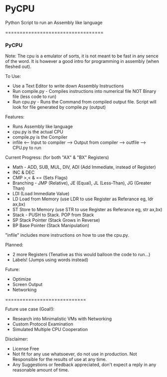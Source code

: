 # PyCPU
Python Script to run an Assembly like language

==================================

### PyCPU

Note:
The cpu is a emulator of sorts, it is not meant to be fast in any sence of the word. 
It is however a good intro for programming in assembly (when fleshed out).

To Use:
- Use a Text Editor to write down Assembly Instructions
- Run compile.py - Compiles instructions into numerical file NOT Binary file (less code to run)
- Run cpu.py - Runs the Command from compiled output file. Script will look for file generated by compile.py (output)

Features:
- Runs Assembly like language 
- cpu.py is the actual CPU
- compile.py is the Compiler
- infile <-- Input to compiler --> Output from compiler --> outfile --> CPU.py to run

Current Progress: (for both "AX" & "BX" Registers)
- Math - ADD, SUB, MUL, DIV, ADI (Add Immediate, instead of Register)
- INC & DEC
- CMP >,< & == (Sets Flags)
- Branching - JMP (Relative), JE (Equal), JL (Less-Than), JG (Greater Than)
- LDI (Load Immediate Value)
- LD Load from Memory (use LDR to use Register as Referance eg, ldr ax,bx)
- ST Store to Memory (use STR to use Register as Referance eg, str ax,bx)
- Stack - PUSH to Stack. POP from Stack
- SP Stack Pointer (Stack Grows in Reverse)
- BP Base Pointer  (Stack Manipulation)

"infile" includes more instructions on how to use the cpu.py.

Planned:
- 2 more Registers (Tenative as this would balloon the code to run...)
- Labels! (Jumps using words instead)

Future:
- Optimize
- Screen Output
- Networking

============================

Future use case (Goal!):
- Research into Minimalistic VMs with Networking 
- Custom Protocol Examination
- Simulated Multiple CPU Cooperation

Disclaimer:
- License Free
- Not fit for any use whatsoever, do not use in production. Not Responsible for the results of use at any time.
- Any Suggestions or feedback appreciated, don't expect a reply in any reasonable amount of time.
